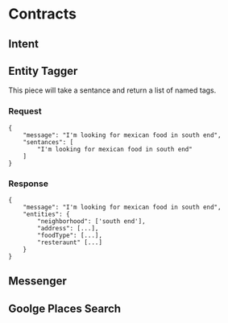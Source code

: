 # Contracts

## Intent

## Entity Tagger

This piece will take a sentance and return a list of named tags.

### Request
```
{
	"message": "I'm looking for mexican food in south end",
	"sentances": [
		"I'm looking for mexican food in south end"
	]
}
```

### Response
```
{
	"message": "I'm looking for mexican food in south end",
	"entities": {
		"neighborhood": ['south end'],
		"address": [...],
		"foodType": [...],
		"resteraunt" [...]
	}
}
```


## Messenger

## Goolge Places Search

